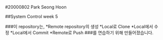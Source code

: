 #20000802 Park Seong Hoon

##System Control week 5

###이 repository는, 
*Remote repository의 생성
*Local로 Clone
*Local에서 수정
*Local에서 Commit
*Remote로 Push
###를 연습하기 위해 만들어졌습니다.
